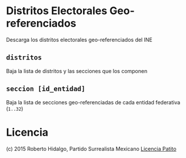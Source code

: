 # Distritos Electorales Geo-referenciados

Descarga los distritos electorales geo-referenciados del INE

## `distritos`

Baja la lista de distritos y las secciones que los componen

## `seccion [id_entidad]`

Baja la lista de secciones geo-referenciadas de cada entidad federativa (`1..32`)


# Licencia

(c) 2015 Roberto Hidalgo, Partido Surrealista Mexicano [Licencia Patito](LICENSE.md)